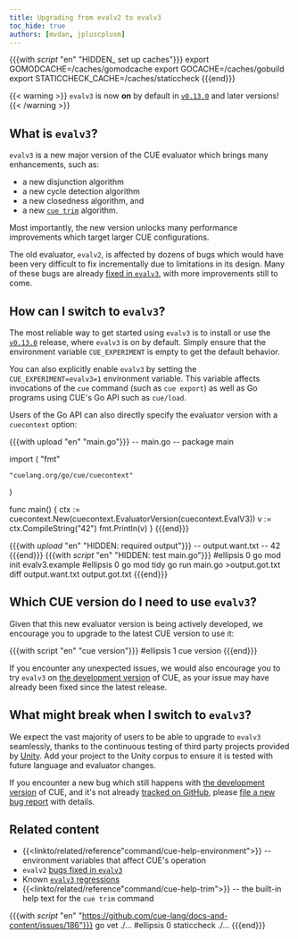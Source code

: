 ```yaml
---
title: Upgrading from evalv2 to evalv3
toc_hide: true
authors: [mvdan, jpluscplusm]
---
```


{{{with _script_ "en" "HIDDEN_ set up caches"}}}
export GOMODCACHE=/caches/gomodcache
export GOCACHE=/caches/gobuild
export STATICCHECK_CACHE=/caches/staticcheck
{{{end}}}

{{< warning >}}
`evalv3` is now **on** by default in
[`v0.13.0`](https://github.com/cue-lang/cue/releases/tag/v0.13.0)
and later versions!
{{< /warning >}}

## What is `evalv3`?

`evalv3` is a new major version of the CUE evaluator which brings many enhancements,
such as:

- a new disjunction algorithm
- a new cycle detection algorithm
- a new closedness algorithm, and
- a new [`cue trim`]({{<relref"docs/reference/command/cue-help-trim">}}) algorithm.

Most importantly, the new version unlocks many performance improvements which
target larger CUE configurations.

The old evaluator, `evalv2`, is affected by dozens of bugs which would have
been very difficult to fix incrementally due to limitations in its design. Many
of these bugs are already
[fixed in `evalv3`](https://github.com/cue-lang/cue/issues?q=is%3Aissue%20label%3Aevalv3-win),
with more improvements still to come.

<!--more-->

## How can I switch to `evalv3`?

The most reliable way to get started using `evalv3` is to install or use
the [`v0.13.0`]({{<relref"docs/introduction/installation">}})
release, where `evalv3` is on by default. Simply ensure that the environment
variable `CUE_EXPERIMENT` is empty to get the default behavior.

You can also explicitly enable `evalv3` by setting the `CUE_EXPERIMENT=evalv3=1`
environment variable. This variable affects invocations of the `cue` command
(such as `cue export`) as well as Go programs using CUE's Go API such as `cue/load`.

Users of the Go API can also directly specify the evaluator version with a
`cuecontext` option:

{{{with upload "en" "main.go"}}}
-- main.go --
package main

import (
	"fmt"

	"cuelang.org/go/cue/cuecontext"
)

func main() {
	ctx := cuecontext.New(cuecontext.EvaluatorVersion(cuecontext.EvalV3))
	v := ctx.CompileString("42")
	fmt.Println(v)
}
{{{end}}}

{{{with _upload_ "en" "HIDDEN: required output"}}}
-- output.want.txt --
42
{{{end}}}
{{{with _script_ "en" "HIDDEN: test main.go"}}}
#ellipsis 0
go mod init evalv3.example
#ellipsis 0
go mod tidy
go run main.go >output.got.txt
diff output.want.txt output.got.txt
{{{end}}}

## Which CUE version do I need to use `evalv3`?

Given that this new evaluator version is being actively developed,
we encourage you to upgrade to the latest CUE version to use it:

{{{with script "en" "cue version"}}}
#ellipsis 1
cue version
{{{end}}}

If you encounter any unexpected issues, we would also encourage you to try `evalv3` on
[the development version]({{<relref"docs/introduction/installation#development-version">}})
of CUE, as your issue may have already been fixed since the latest release.

## What might break when I switch to `evalv3`?

We expect the vast majority of users to be able to upgrade to `evalv3`
seamlessly, thanks to the continuous testing of third party projects
provided by [Unity](https://cuelabs.dev/unity/). Add your project to the
Unity corpus to ensure it is tested with future language and evaluator changes.

If you encounter a new bug which still happens with
[the development version]({{<relref"docs/introduction/installation">}}#install-from-source)
of CUE, and it's not already
[tracked on GitHub](https://github.com/cue-lang/cue/issues?q=is%3Aissue%20state%3Aopen%20label%3Aevalv3),
please [file a new bug report](https://github.com/cue-lang/cue/issues/new?template=bug_report.md)
with details.

## Related content

- {{<linkto/related/reference"command/cue-help-environment">}} -- environment variables that affect CUE's operation
- `evalv2` [bugs fixed in `evalv3`](https://github.com/cue-lang/cue/issues?q=is%3Aissue%20label%3Aevalv3-win)
- Known [`evalv3` regressions](https://github.com/cue-lang/cue/issues?q=is%3Aissue%20state%3Aopen%20label%3Aevalv3)
- {{<linkto/related/reference"command/cue-help-trim">}} -- the built-in help text for the `cue trim` command

{{{with _script_ "en" "https://github.com/cue-lang/docs-and-content/issues/186"}}}
go vet ./...
#ellipsis 0
staticcheck ./...
{{{end}}}
